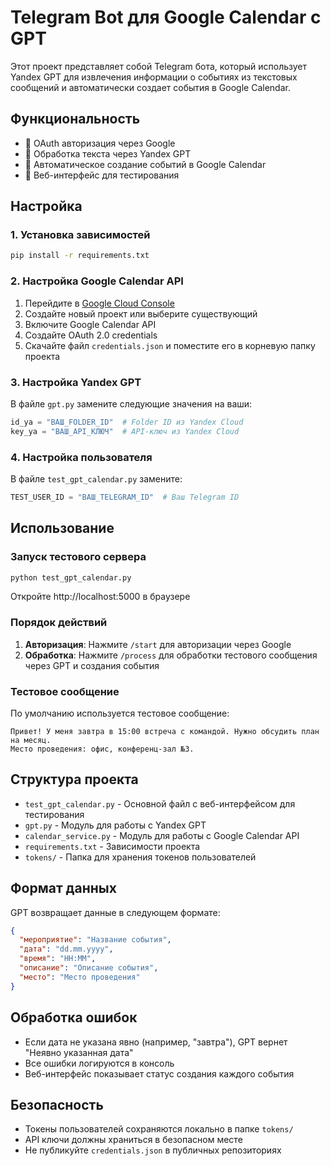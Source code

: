 # Telegram Bot для Google Calendar с GPT

Этот проект представляет собой Telegram бота, который использует Yandex GPT для извлечения информации о событиях из текстовых сообщений и автоматически создает события в Google Calendar.

## Функциональность

- 🔐 OAuth авторизация через Google
- 🤖 Обработка текста через Yandex GPT
- 📅 Автоматическое создание событий в Google Calendar
- 📱 Веб-интерфейс для тестирования

## Настройка

### 1. Установка зависимостей

```bash
pip install -r requirements.txt
```

### 2. Настройка Google Calendar API

1. Перейдите в [Google Cloud Console](https://console.cloud.google.com/)
2. Создайте новый проект или выберите существующий
3. Включите Google Calendar API
4. Создайте OAuth 2.0 credentials
5. Скачайте файл `credentials.json` и поместите его в корневую папку проекта

### 3. Настройка Yandex GPT

В файле `gpt.py` замените следующие значения на ваши:

```python
id_ya = "ВАШ_FOLDER_ID"  # Folder ID из Yandex Cloud
key_ya = "ВАШ_API_КЛЮЧ"  # API-ключ из Yandex Cloud
```

### 4. Настройка пользователя

В файле `test_gpt_calendar.py` замените:

```python
TEST_USER_ID = "ВАШ_TELEGRAM_ID"  # Ваш Telegram ID
```

## Использование

### Запуск тестового сервера

```bash
python test_gpt_calendar.py
```

Откройте http://localhost:5000 в браузере

### Порядок действий

1. **Авторизация**: Нажмите `/start` для авторизации через Google
2. **Обработка**: Нажмите `/process` для обработки тестового сообщения через GPT и создания события

### Тестовое сообщение

По умолчанию используется тестовое сообщение:
```
Привет! У меня завтра в 15:00 встреча с командой. Нужно обсудить план на месяц. 
Место проведения: офис, конференц-зал №3.
```

## Структура проекта

- `test_gpt_calendar.py` - Основной файл с веб-интерфейсом для тестирования
- `gpt.py` - Модуль для работы с Yandex GPT
- `calendar_service.py` - Модуль для работы с Google Calendar API
- `requirements.txt` - Зависимости проекта
- `tokens/` - Папка для хранения токенов пользователей

## Формат данных

GPT возвращает данные в следующем формате:

```json
{
  "мероприятие": "Название события",
  "дата": "dd.mm.yyyy",
  "время": "HH:MM",
  "описание": "Описание события",
  "место": "Место проведения"
}
```

## Обработка ошибок

- Если дата не указана явно (например, "завтра"), GPT вернет "Неявно указанная дата"
- Все ошибки логируются в консоль
- Веб-интерфейс показывает статус создания каждого события

## Безопасность

- Токены пользователей сохраняются локально в папке `tokens/`
- API ключи должны храниться в безопасном месте
- Не публикуйте `credentials.json` в публичных репозиториях 